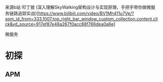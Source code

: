 来源b站 叩丁狼
(深入理解SkyWalking架构设计与实现原理，手把手带你做微服务链路追踪实战)[https://www.bilibili.com/video/BV1Mh411u7Ve/?spm_id_from=333.1007.top_right_bar_window_custom_collection.content.click&vd_source=917ef87e48a267f0acc88f766dea0a6e]


微服务
# 初探
## APM
